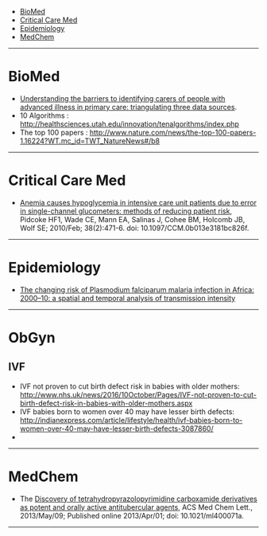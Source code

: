 + [BioMed](#biomed)
+ [Critical Care Med](#critical-care-med)
+ [Epidemiology](#epidemiology)
+ [MedChem](#medchem)

----

# BioMed
+ [Understanding the barriers to identifying carers of people with advanced illness in primary care: triangulating three data sources](http://europepmc.org/articles/PMC3992158). 
+ 10 Algorithms : http://healthsciences.utah.edu/innovation/tenalgorithms/index.php
+ The top 100 papers : http://www.nature.com/news/the-top-100-papers-1.16224?WT.mc_id=TWT_NatureNews#/b8

----

# Critical Care Med
+ [Anemia causes hypoglycemia in intensive care unit patients due to error in single-channel glucometers: methods of reducing patient risk](http://www.ncbi.nlm.nih.gov/pubmed/19789438), Pidcoke HF1, Wade CE, Mann EA, Salinas J, Cohee BM, Holcomb JB, Wolf SE; 2010/Feb; 38(2):471-6. doi: 10.1097/CCM.0b013e3181bc826f.

----
 
# Epidemiology
+ [The changing risk of Plasmodium falciparum malaria infection in Africa: 2000–10: a spatial and temporal analysis of transmission intensity](http://europepmc.org/articles/PMC4030588)

----

# ObGyn

## IVF
+ IVF not proven to cut birth defect risk in babies with older mothers: http://www.nhs.uk/news/2016/10October/Pages/IVF-not-proven-to-cut-birth-defect-risk-in-babies-with-older-mothers.aspx
+ IVF babies born to women over 40 may have lesser birth defects: http://indianexpress.com/article/lifestyle/health/ivf-babies-born-to-women-over-40-may-have-lesser-birth-defects-3087860/
+ 

----

# MedChem
+ The [Discovery of tetrahydropyrazolopyrimidine carboxamide derivatives as potent and orally active antitubercular agents](http://europepmc.org/articles/PMC4027361/), ACS Med Chem Lett., 2013/May/09; Published online 2013/Apr/01; doi: 10.1021/ml400071a.

----


